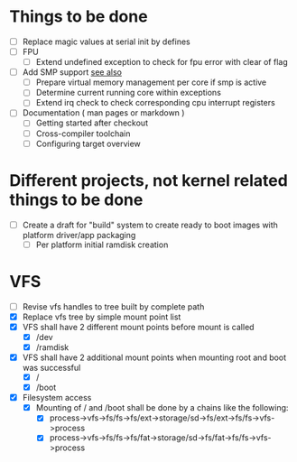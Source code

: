 
# Things to be done

* [ ] Replace magic values at serial init by defines
* [ ] FPU
  * [ ] Extend undefined exception to check for fpu error with clear of flag
* [ ] Add SMP support [see also](http://infocenter.arm.com/help/index.jsp?topic=/com.arm.doc.dai0425/ch04s07s01.html)
  * [ ] Prepare virtual memory management per core if smp is active
  * [ ] Determine current running core within exceptions
  * [ ] Extend irq check to check corresponding cpu interrupt registers
* [ ] Documentation ( man pages or markdown )
  * [ ] Getting started after checkout
  * [ ] Cross-compiler toolchain
  * [ ] Configuring target overview

# Different projects, not kernel related things to be done

* [ ] Create a draft for "build" system to create ready to boot images with platform driver/app packaging
  * [ ] Per platform initial ramdisk creation

# VFS

* [ ] Revise vfs handles to tree built by complete path
* [x] Replace vfs tree by simple mount point list
* [x] VFS shall have 2 different mount points before mount is called
  * [x] /dev
  * [x] /ramdisk
* [x] VFS shall have 2 additional mount points when mounting root and boot was successful
  * [x] /
  * [x] /boot
* [x] Filesystem access
  * [x] Mounting of / and /boot shall be done by a chains like the following:
    * [x] process->vfs->fs/fs->fs/ext->storage/sd->fs/ext->fs/fs->vfs->process
    * [x] process->vfs->fs/fs->fs/fat->storage/sd->fs/fat->fs/fs->vfs->process
